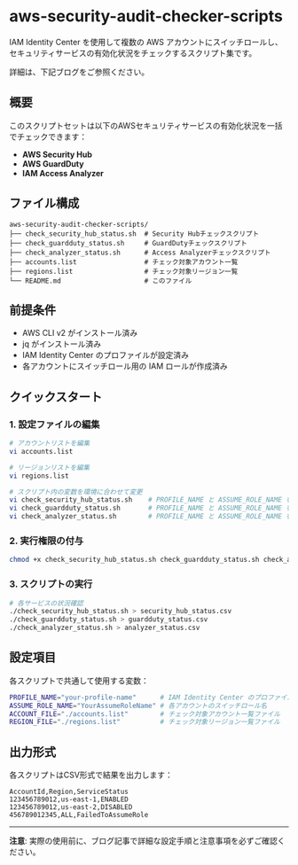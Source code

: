 # aws-security-audit-checker-scripts

IAM Identity Center を使用して複数の AWS アカウントにスイッチロールし、セキュリティサービスの有効化状況をチェックするスクリプト集です。

詳細は、下記ブログをご参照ください。



## 概要

このスクリプトセットは以下のAWSセキュリティサービスの有効化状況を一括でチェックできます：

- **AWS Security Hub**
- **AWS GuardDuty** 
- **IAM Access Analyzer**

## ファイル構成

```
aws-security-audit-checker-scripts/
├── check_security_hub_status.sh  # Security Hubチェックスクリプト
├── check_guardduty_status.sh     # GuardDutyチェックスクリプト
├── check_analyzer_status.sh      # Access Analyzerチェックスクリプト
├── accounts.list                 # チェック対象アカウント一覧
├── regions.list                  # チェック対象リージョン一覧
└── README.md                     # このファイル
```

## 前提条件

- AWS CLI v2 がインストール済み
- jq がインストール済み
- IAM Identity Center のプロファイルが設定済み
- 各アカウントにスイッチロール用の IAM ロールが作成済み

## クイックスタート

### 1. 設定ファイルの編集

```bash
# アカウントリストを編集
vi accounts.list

# リージョンリストを編集  
vi regions.list

# スクリプト内の変数を環境に合わせて変更
vi check_security_hub_status.sh    # PROFILE_NAME と ASSUME_ROLE_NAME を変更
vi check_guardduty_status.sh       # PROFILE_NAME と ASSUME_ROLE_NAME を変更
vi check_analyzer_status.sh        # PROFILE_NAME と ASSUME_ROLE_NAME を変更
```

### 2. 実行権限の付与

```bash
chmod +x check_security_hub_status.sh check_guardduty_status.sh check_analyzer_status.sh
```

### 3. スクリプトの実行

```bash
# 各サービスの状況確認
./check_security_hub_status.sh > security_hub_status.csv
./check_guardduty_status.sh > guardduty_status.csv
./check_analyzer_status.sh > analyzer_status.csv
```

## 設定項目

各スクリプトで共通して使用する変数：

```bash
PROFILE_NAME="your-profile-name"      # IAM Identity Center のプロファイル名
ASSUME_ROLE_NAME="YourAssumeRoleName" # 各アカウントのスイッチロール名
ACCOUNT_FILE="./accounts.list"        # チェック対象アカウント一覧ファイル
REGION_FILE="./regions.list"          # チェック対象リージョン一覧ファイル
```

## 出力形式

各スクリプトはCSV形式で結果を出力します：

```csv
AccountId,Region,ServiceStatus
123456789012,us-east-1,ENABLED
123456789012,us-east-2,DISABLED
456789012345,ALL,FailedToAssumeRole
```
---

**注意**: 実際の使用前に、ブログ記事で詳細な設定手順と注意事項を必ずご確認ください。 
